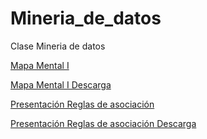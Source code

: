 # Mineria_de_datos
Clase Mineria de datos


[Mapa Mental I](https://github.com/Orlanndo98/Mineria_de_datos/issues/3)

[Mapa Mental I Descarga](https://github.com/Orlanndo98/Mineria_de_datos/files/5265803/MapaMental_1_1668598.pdf)

[Presentación Reglas de asociación](https://github.com/Orlanndo98/Mineria_de_datos/issues/1 )

[Presentación Reglas de asociación Descarga](https://github.com/Orlanndo98/Mineria_de_datos/files/5236686/Reglas.de.asociacion.pptx )
